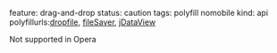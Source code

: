 feature: drag-and-drop
status: caution
tags: polyfill nomobile
kind: api
polyfillurls:[dropfile](https://github.com/MrSwitch/dropfile), [fileSaver](https://github.com/eligrey/FileSaver.js), [jDataView](https://github.com/vjeux/jDataView)

Not supported in Opera
